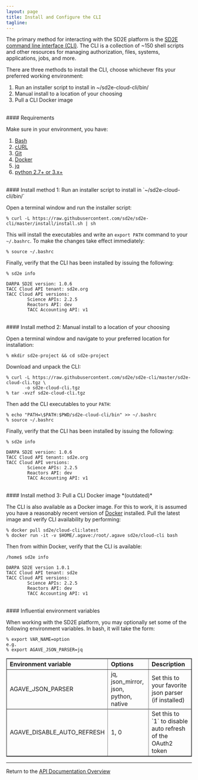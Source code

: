 ```yaml
---
layout: page
title: Install and Configure the CLI
tagline:
---
```


The primary method for interacting with the SD2E platform is the
[SD2E command line interface (CLI)](https://github.com/SD2E/sd2e-cli).
The CLI is a collection of ~150 shell scripts and other resources for managing
authorization, files, systems, applications, jobs, and more.

There are three methods to install the CLI, choose whichever fits your preferred
working environment:
1. Run an installer script to install in ~/sd2e-cloud-cli/bin/
2. Manual install to a location of your choosing
3. Pull a CLI Docker image

<br>
#### Requirements

Make sure in your environment, you have:
1. [Bash](https://www.gnu.org/software/bash/)
2. [cURL](https://curl.haxx.se/)
3. [Git](https://git-scm.com/)
4. [Docker](https://www.docker.com/get-docker)
5. [jq](https://stedolan.github.io/jq/)
6. [python 2.7+ or 3.x+](https://www.python.org/downloads/)

<br>
#### Install method 1: Run an installer script to install in `~/sd2e-cloud-cli/bin/`

Open a terminal window and run the installer script:
```
% curl -L https://raw.githubusercontent.com/sd2e/sd2e-cli/master/install/install.sh | sh
```

This will install the executables and write an `export PATH` command to your
`~/.bashrc`. To make the changes take effect immediately:
```
% source ~/.bashrc
```

Finally, verify that the CLI has been installed by issuing the following:
```
% sd2e info

DARPA SD2E version: 1.0.6
TACC Cloud API tenant: sd2e.org
TACC Cloud API versions:
        Science APIs: 2.2.5
        Reactors API: dev
        TACC Accounting API: v1
```

<br>
#### Install method 2: Manual install to a location of your choosing

Open a terminal window and navigate to your preferred location for installation:

```
% mkdir sd2e-project && cd sd2e-project
```

Download and unpack the CLI:
```
% curl -L https://raw.githubusercontent.com/sd2e/sd2e-cli/master/sd2e-cloud-cli.tgz \
       -o sd2e-cloud-cli.tgz
% tar -xvzf sd2e-cloud-cli.tgz
```

Then add the CLI executables to your `PATH`:
```
% echo "PATH=\$PATH:$PWD/sd2e-cloud-cli/bin" >> ~/.bashrc
% source ~/.bashrc
```

Finally, verify that the CLI has been installed by issuing the following:
```
% sd2e info

DARPA SD2E version: 1.0.6
TACC Cloud API tenant: sd2e.org
TACC Cloud API versions:
        Science APIs: 2.2.5
        Reactors API: dev
        TACC Accounting API: v1
```

<br>
#### Install method 3: Pull a CLI Docker image *(outdated)*

The CLI is also available as a Docker image. For this to work, it is assumed you
have a reasonably recent version of [Docker](https://www.docker.com/) installed.
Pull the latest image and verify CLI availability by performing:
```
% docker pull sd2e/cloud-cli:latest
% docker run -it -v $HOME/.agave:/root/.agave sd2e/cloud-cli bash
```

Then from within Docker, verify that the CLI is available:
```
/home$ sd2e info

DARPA SD2E version 1.0.1
TACC Cloud API tenant: sd2e
TACC Cloud API versions:
        Science APIs: 2.2.5
        Reactors API: dev
        TACC Accounting API: v1
```

<br>
#### Influential environment variables

When working with the SD2E platform, you may optionally set some of the following
environment variables. In bash, it will take the form:
```
% export VAR_NAME=option
e.g.
% export AGAVE_JSON_PARSER=jq
```

<table style="width:100%" border="1px" cellpadding="5">
  <tr>
    <th align="left">Environment variable</th>
    <th align="left">Options</th>
    <th align="left">Description</th>
  </tr>
  <tr>
    <td>AGAVE_JSON_PARSER</td>
    <td>jq, json_mirror, json, python, native</td>
    <td>Set this to your favorite json parser (if installed)</td>
  <tr>
  </tr>
    <td>AGAVE_DISABLE_AUTO_REFRESH</td>
    <td>1, 0</td>
    <td>Set this to `1` to disable auto refresh of the OAuth2 token</td>
  </tr>
</table>

---
Return to the [API Documentation Overview](../index.md)
